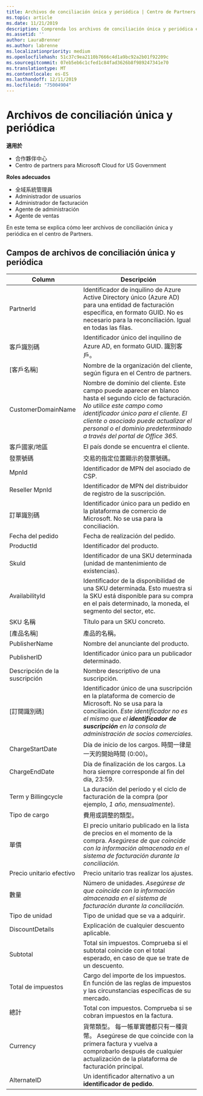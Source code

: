 ```yaml
---
title: Archivos de conciliación única y periódica | Centro de Partners
ms.topic: article
ms.date: 11/21/2019
description: Comprenda los archivos de conciliación única y periódica en el centro de Partners.
ms.assetid: ''
author: LauraBrenner
ms.author: labrenne
ms.localizationpriority: medium
ms.openlocfilehash: 51c37c9ea2110b7666c4d1a9bc92a2b01f92209c
ms.sourcegitcommit: 07eb5eb6c1cfed1c84fad3626b8f989247341e70
ms.translationtype: MT
ms.contentlocale: es-ES
ms.lasthandoff: 12/11/2019
ms.locfileid: "75004904"
---
```

# <a name="one-time-and-recurring-reconciliation-files"></a>Archivos de conciliación única y periódica

**適用於**

- 合作夥伴中心
- Centro de partners para Microsoft Cloud for US Government

**Roles adecuados**
-   全域系統管理員
-   Administrador de usuarios
-   Administrador de facturación
-   Agente de administración
-   Agente de ventas

En este tema se explica cómo leer archivos de conciliación única y periódica en el centro de Partners.

## <a name="fields-in-one-time-and-recurring-reconciliation-files"></a>Campos de archivos de conciliación única y periódica

| Column | Descripción |
| ------ | ----------- |
| PartnerId | Identificador de inquilino de Azure Active Directory único (Azure AD) para una entidad de facturación específica, en formato GUID. No es necesario para la reconciliación. Igual en todas las filas. |
| 客戶識別碼 | Identificador único del inquilino de Azure AD, en formato GUID. 識別客戶。 |
| [客戶名稱] | Nombre de la organización del cliente, según figura en el Centro de partners. |
| CustomerDomainName | Nombre de dominio del cliente. Este campo puede aparecer en blanco hasta el segundo ciclo de facturación. *No utilice este campo como identificador único para el cliente. El cliente o asociado puede actualizar el personal o el dominio predeterminado a través del portal de Office 365.* |
| 客戶國家/地區 | El país donde se encuentra el cliente. |
| 發票號碼 | 交易的指定位置顯示的發票號碼。 |
| MpnId | Identificador de MPN del asociado de CSP. |
| Reseller MpnId | Identificador de MPN del distribuidor de registro de la suscripción. |
| 訂單識別碼 | Identificador único para un pedido en la plataforma de comercio de Microsoft. No se usa para la conciliación. |
| Fecha del pedido | Fecha de realización del pedido. |
| ProductId | Identificador del producto. |
| SkuId | Identificador de una SKU determinada (unidad de mantenimiento de existencias). |
| AvailabilityId | Identificador de la disponibilidad de una SKU determinada. Esto muestra si la SKU está disponible para su compra en el país determinado, la moneda, el segmento del sector, etc. |
| SKU 名稱 | Título para un SKU concreto. |
| [產品名稱] | 產品的名稱。 |
| PublisherName | Nombre del anunciante del producto.
| PublisherID | Identificador único para un publicador determinado. |
| Descripción de la suscripción | Nombre descriptivo de una suscripción. |
| [訂閱識別碼] | Identificador único de una suscripción en la plataforma de comercio de Microsoft. No se usa para la conciliación. *Este identificador no es el mismo que el **identificador de suscripción** en la consola de administración de socios comerciales.* |
| ChargeStartDate | Día de inicio de los cargos. 時間一律是一天的開始時間 (0:00)。 |
| ChargeEndDate | Día de finalización de los cargos. La hora siempre corresponde al fin del día, 23:59. |
| Term y Billingcycle | La duración del período y el ciclo de facturación de la compra (por ejemplo, *1 año, mensualmente*). |
| Tipo de cargo | 費用或調整的類型。 |
| 單價 | El precio unitario publicado en la lista de precios en el momento de la compra. *Asegúrese de que coincide con la información almacenada en el sistema de facturación durante la conciliación.* |
| Precio unitario efectivo | Precio unitario tras realizar los ajustes. |
| 數量 | Número de unidades. *Asegúrese de que coincide con la información almacenada en el sistema de facturación durante la conciliación.* |
| Tipo de unidad | Tipo de unidad que se va a adquirir. |
| DiscountDetails | Explicación de cualquier descuento aplicable. |
| Subtotal | Total sin impuestos. Comprueba si el subtotal coincide con el total esperado, en caso de que se trate de un descuento. |
| Total de impuestos | Cargo del importe de los impuestos. En función de las reglas de impuestos y las circunstancias específicas de su mercado. |
| 總計 | Total con impuestos. Comprueba si se cobran impuestos en la factura. |
| Currency | 貨幣類型。 每一帳單實體都只有一種貨幣。 Asegúrese de que coincide con la primera factura y vuelva a comprobarlo después de cualquier actualización de la plataforma de facturación principal. |
| AlternateID | Un identificador alternativo a un **identificador de pedido**. |
